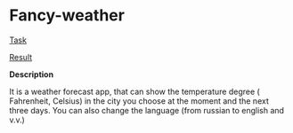# Fancy-weather

[Task](https://github.com/rolling-scopes-school/tasks/blob/master/tasks/stage-0/fancy-weather.md)

[Result](https://ebces.github.io/Fancy-weather/)

**Description**

It is a weather forecast app, that can show the temperature degree (
Fahrenheit, Celsius) in the city you choose at the moment and the next three days. You can also change the language (from russian to english and v.v.)